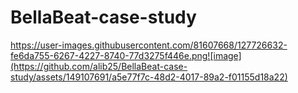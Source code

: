 # BellaBeat-case-study
https://user-images.githubusercontent.com/81607668/127726632-fe6da755-6267-4227-8740-77d3275f446e.png![image](https://github.com/alib25/BellaBeat-case-study/assets/149107691/a5e77f7c-48d2-4017-89a2-f01155d18a22)

